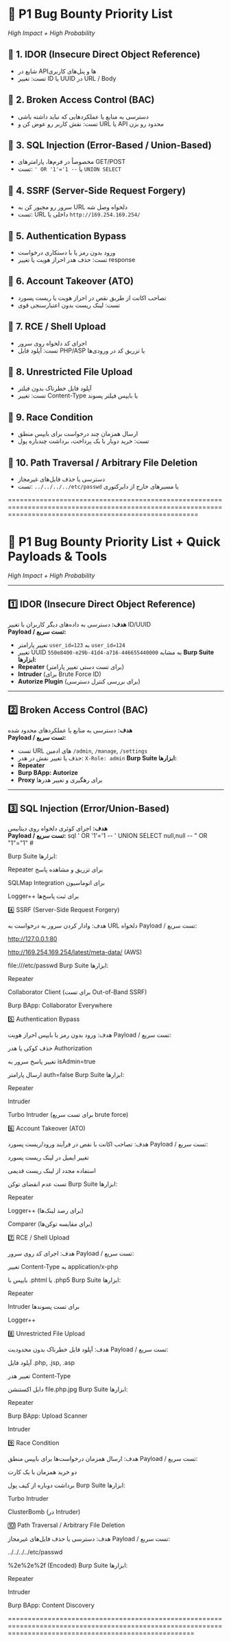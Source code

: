 # 🎯 P1 Bug Bounty Priority List
*High Impact + High Probability*

## 🔹 1. IDOR (Insecure Direct Object Reference)
- شایع در APIها و پنل‌های کاربری
- تست: تغییر ID یا UUID در URL / Body

## 🔹 2. Broken Access Control (BAC)
- دسترسی به منابع یا عملکردهایی که نباید داشته باشی
- تست: نقش کاربر رو عوض کن و URL یا API محدود رو بزن

## 🔹 3. SQL Injection (Error-Based / Union-Based)
- مخصوصاً در فرم‌ها، پارامترهای GET/POST
- تست: `' OR '1'='1 --` یا `UNION SELECT`

## 🔹 4. SSRF (Server-Side Request Forgery)
- سرور رو مجبور کن به URL دلخواه وصل شه
- تست: URL داخلی یا `http://169.254.169.254/`

## 🔹 5. Authentication Bypass
- ورود بدون رمز یا با دستکاری درخواست
- تست: حذف هدر احراز هویت یا تغییر response

## 🔹 6. Account Takeover (ATO)
- تصاحب اکانت از طریق نقص در احراز هویت یا ریست پسورد
- تست: لینک ریست بدون اعتبارسنجی قوی

## 🔹 7. RCE / Shell Upload
- اجرای کد دلخواه روی سرور
- تست: آپلود فایل PHP/ASP یا تزریق کد در ورودی‌ها

## 🔹 8. Unrestricted File Upload
- آپلود فایل خطرناک بدون فیلتر
- تست: تغییر Content-Type یا بایپس فیلتر پسوند

## 🔹 9. Race Condition
- ارسال همزمان چند درخواست برای بایپس منطق
- تست: خرید دوبار با یک پرداخت، برداشت چندباره پول

## 🔹 10. Path Traversal / Arbitrary File Deletion
- دسترسی یا حذف فایل‌های غیرمجاز
- تست: `../../../../etc/passwd` یا مسیرهای خارج از دایرکتوری

============================================================================================================================================================

# 🎯 P1 Bug Bounty Priority List + Quick Payloads & Tools
*High Impact + High Probability*

---

## 1️⃣ IDOR (Insecure Direct Object Reference)
**هدف:** دسترسی به داده‌های دیگر کاربران با تغییر ID/UUID  
**Payload / تست سریع:**
- تغییر پارامتر `user_id=123` به `user_id=124`
- تغییر UUID `550e8400-e29b-41d4-a716-446655440000` به مشابه
**Burp Suite ابزارها:**
- **Repeater** (برای تست دستی تغییر پارامتر)
- **Intruder** (برای Brute Force ID)
- **Autorize Plugin** (برای بررسی کنترل دسترسی)

---

## 2️⃣ Broken Access Control (BAC)
**هدف:** دسترسی به منابع یا عملکردهای محدود شده  
**Payload / تست سریع:**
- تست URL های ادمین `/admin`, `/manage`, `/settings`
- حذف یا تغییر نقش در هدر: `X-Role: admin`
**Burp Suite ابزارها:**
- **Repeater**
- **Burp BApp: Autorize**
- **Proxy** برای رهگیری و تغییر هدرها

---

## 3️⃣ SQL Injection (Error/Union-Based)
**هدف:** اجرای کوئری دلخواه روی دیتابیس  
**Payload / تست سریع:**
sql
' OR '1'='1 --
' UNION SELECT null,null --
" OR "1"="1" #

Burp Suite ابزارها:

Repeater برای تزریق و مشاهده پاسخ

SQLMap Integration برای اتوماسیون

Logger++ برای ثبت پاسخ‌ها

4️⃣ SSRF (Server-Side Request Forgery)

هدف: وادار کردن سرور به درخواست به URL دلخواه
Payload / تست سریع:

http://127.0.0.1:80

http://169.254.169.254/latest/meta-data/ (AWS)

file:///etc/passwd
Burp Suite ابزارها:

Repeater

Collaborator Client (برای تست Out-of-Band SSRF)

Burp BApp: Collaborator Everywhere

5️⃣ Authentication Bypass

هدف: ورود بدون رمز یا بایپس احراز هویت
Payload / تست سریع:

حذف کوکی یا هدر Authorization

تغییر پاسخ سرور به isAdmin=true

ارسال پارامتر auth=false
Burp Suite ابزارها:

Repeater

Intruder

Turbo Intruder (برای تست سریع brute force)

6️⃣ Account Takeover (ATO)

هدف: تصاحب اکانت با نقص در فرآیند ورود/ریست پسورد
Payload / تست سریع:

تغییر ایمیل در لینک ریست پسورد

استفاده مجدد از لینک ریست قدیمی

تست عدم انقضای توکن
Burp Suite ابزارها:

Repeater

Logger++ (برای رصد لینک‌ها)

Comparer (برای مقایسه توکن‌ها)

7️⃣ RCE / Shell Upload

هدف: اجرای کد روی سرور
Payload / تست سریع:

<?php system($_GET['cmd']); ?>


تغییر Content-Type به application/x-php

بایپس با .phtml یا .php5
Burp Suite ابزارها:

Repeater

Intruder برای تست پسوندها

Logger++

8️⃣ Unrestricted File Upload

هدف: آپلود فایل خطرناک بدون محدودیت
Payload / تست سریع:

آپلود فایل .php, .jsp, .asp

تغییر هدر Content-Type

دابل اکستنشن file.php.jpg
Burp Suite ابزارها:

Repeater

Burp BApp: Upload Scanner

Intruder

9️⃣ Race Condition

هدف: ارسال همزمان درخواست‌ها برای بایپس منطق
Payload / تست سریع:

دو خرید همزمان با یک کارت

برداشت دوباره از کیف پول
Burp Suite ابزارها:

Turbo Intruder

ClusterBomb (در Intruder)

🔟 Path Traversal / Arbitrary File Deletion

هدف: دسترسی یا حذف فایل‌های غیرمجاز
Payload / تست سریع:

../../../../etc/passwd

%2e%2e%2f (Encoded)
Burp Suite ابزارها:

Repeater

Intruder

Burp BApp: Content Discovery


===========================================================================================================================================================
